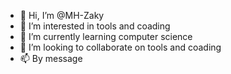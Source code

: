 - 👋 Hi, I’m @MH-Zaky
- 👀 I’m interested in tools and coading
- 🌱 I’m currently learning computer science
- 💞️ I’m looking to collaborate on tools and coading
- 📫 By message 

<!---
MH-Zaky/MH-Zaky is a ✨ special ✨ repository because its `README.md` (this file) appears on your GitHub profile.
You can click the Preview link to take a look at your changes.
--->
